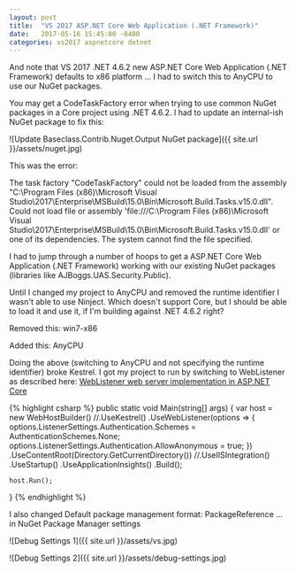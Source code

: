 ```yaml
---
layout: post
title:  "VS 2017 ASP.NET Core Web Application (.NET Framework)"
date:   2017-05-16 15:45:00 -0400
categories: vs2017 aspnetcore dotnet
---
```

And note that VS 2017 .NET 4.6.2 new ASP.NET Core Web Application (.NET Framework) defaults to x86 platform … I had to switch this to AnyCPU to use our NuGet packages.

You may get a CodeTaskFactory error when trying to use common NuGet packages in a Core project using .NET 4.6.2. I had to update an internal-ish NuGet package to fix this:

![Update Baseclass.Contrib.Nuget.Output NuGet package]({{ site.url }}/assets/nuget.jpg)

This was the error:

The task factory "CodeTaskFactory" could not be loaded from the assembly "C:\Program Files (x86)\Microsoft Visual Studio\2017\Enterprise\MSBuild\15.0\Bin\Microsoft.Build.Tasks.v15.0.dll". Could not load file or assembly 'file:///C:\Program Files (x86)\Microsoft Visual Studio\2017\Enterprise\MSBuild\15.0\Bin\Microsoft.Build.Tasks.v15.0.dll' or one of its dependencies. The system cannot find the file specified.

I had to jump through a number of hoops to get a ASP.NET Core Web Application (.NET Framework) working with our existing NuGet packages (libraries like AJBoggs.UAS.Security.Public).

Until I changed my project to AnyCPU and removed the runtime identifier I wasn't able to use Ninject. Which doesn't support Core, but I should be able to load it and use it, if I'm building against .NET 4.6.2 right? 

Removed this: <RuntimeIdentifier>win7-x86</RuntimeIdentifier> 

Added this: <PropertyGroup Condition="'$(Configuration)|$(Platform)'=='Debug|AnyCPU'"> <PlatformTarget>AnyCPU</PlatformTarget> </PropertyGroup> 
                                
Doing the above (switching to AnyCPU and not specifying the runtime identifier) broke Kestrel. I got my project to run by switching to WebListener as described here:
[WebListener web server implementation in ASP.NET Core][web-listener]

{% highlight csharp %}
public static void Main(string[] args)
{
	var host = new WebHostBuilder()
		//.UseKestrel()
		.UseWebListener(options =>
		{
			options.ListenerSettings.Authentication.Schemes = AuthenticationSchemes.None;
			options.ListenerSettings.Authentication.AllowAnonymous = true;
		})
		.UseContentRoot(Directory.GetCurrentDirectory())
		//.UseIISIntegration()
		.UseStartup<Startup>()
		.UseApplicationInsights()
		.Build();

	host.Run();
}
{% endhighlight %}

I also changed Default package management format: PackageReference … in NuGet Package Manager settings

![Debug Settings 1]({{ site.url }}/assets/vs.jpg)

![Debug Settings 2]({{ site.url }}/assets/debug-settings.jpg)




[web-listener]: https://docs.microsoft.com/en-us/aspnet/core/fundamentals/servers/weblistener